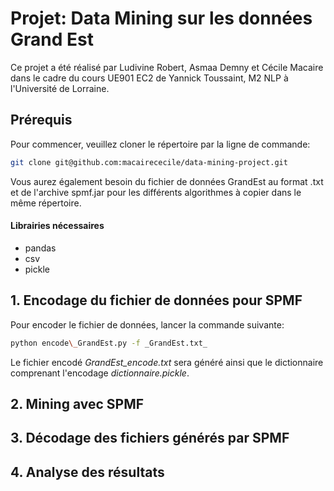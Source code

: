 # Projet: Data Mining sur les données Grand Est

Ce projet a été réalisé par Ludivine Robert, Asmaa Demny et Cécile Macaire dans le cadre du cours UE901 EC2 de Yannick Toussaint, M2 NLP à l'Université de Lorraine. 

## Prérequis

Pour commencer, veuillez cloner le répertoire par la ligne de commande:

```bash
git clone git@github.com:macairececile/data-mining-project.git
```

Vous aurez également besoin du fichier de données GrandEst au format .txt et de l'archive spmf.jar pour les différents algorithmes à copier dans le même répertoire. 

#### Librairies nécessaires

- pandas
- csv
- pickle

## 1. Encodage du fichier de données pour SPMF

Pour encoder le fichier de données, lancer la commande suivante:
```bash
python encode\_GrandEst.py -f _GrandEst.txt_ 
```

Le fichier encodé _GrandEst_encode.txt_ sera généré ainsi que le dictionnaire comprenant l'encodage _dictionnaire.pickle_.

## 2. Mining avec SPMF

## 3. Décodage des fichiers générés par SPMF

## 4. Analyse des résultats
